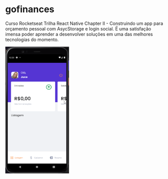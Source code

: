 # gofinances
Curso Rocketseat Trilha React Native Chapter II - Construindo um app para orçamento pessoal com AsycStorage e login social.
Ë uma satisfação imensa poder aprender a desenvolver soluções em uma das melhores tecnologias do momento.

<a href="url"><img src="https://github.com/jucebrasil/gofinances/blob/master/Video-sexta-feira%2C%203%20de%20setembro%20de%202021%201.gif" align="center" height="400" width="200" ></a>


